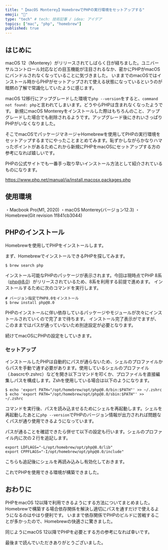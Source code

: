 ```yaml
---
title: "【macOS Monterey】HomebrewでPHPの実行環境をセットアップする"
emoji: "🐘"
type: "tech" # tech: 技術記事 / idea: アイデア
topics: ["mac", "php", "homebrew"]
published: true
---
```


## はじめに

macOS 12（Monterey）がリリースされてしばらく日が経ちました。ユニバーサルコントロール対応などの目玉機能が注目されるなか、密かにPHPがmacOSにバンドルされなくなっていることに気づきました。
いままでのmacOSではインストール時からPHPがセットアップされて使える状態になっているというのが暗黙の了解で常識化していたように感じます。

macOS 12移行にアップグレードした環境で`php --version`をすると、`command not found: php`と言われてしまいます。どうやらPHPは含まれなくなったようです。
新規にmacOS Montereyをインストールした際はもちろんのこと、アップグレードした場合でも削除されるようです。アップグレード後にきれいさっぱりPHPがいなくなりました。

そこでmacOSでパッケージマネージャHomebrewを使用してPHPの実行環境をセットアップするまでにやったことまとめてみます。恥ずかしながらかなりハマったポイントがあるためこれから新規にPHPをmacOSにセットアップする方の参考になれば嬉しいです。

PHPの公式サイトでも一番手っ取り早いインストール方法として紹介されているものになります。

https://www.php.net/manual/ja/install.macosx.packages.php

## 使用環境

・Macbook Pro(M1, 2020)
・macOS Monterey(バージョン12.3)
・Homebrew(Git revision 1f841cb3044)

## PHPのインストール

Homebrewを使用してPHPをインストールします。

まず、HomebrewでインストールできるPHPを探してみます。

```shell
$ brew search php
```

インストール可能なPHPのパッケージが表示されます。今回は現時点でPHP 8系（php@8.0）がリリースされているため、8系を利用する前提で進めます。
インストールするために次のコマンドを実行します。

```shell
# バージョン指定でPHP8.0をインストール
$ brew install php@8.0
```

PHPのインストールに伴い依存しているパッケージやモジュールが次々にインストールされていくので完了まで待ちます。
インストール完了表示がでますが、このままではパスが通っていないため別途設定が必要となります。

続けてmacOSにPHPの設定をしていきます。

### セットアップ

インストールしたPHPは自動的にパスが通らないため、シェルのプロファイルからパスを手動で通す必要があります。使用しているシェルのプロファイル（.bascrcや.zshrc）などを開き以下コマンドを叩くか、プロファイルを直接編集しパスを構成します。Zshを使用している場合は以下のようになります。

```shell
$ echo 'export PATH="/opt/homebrew/opt/php@8.0/bin:$PATH"' >> ~/.zshrc
$ echo 'export PATH="/opt/homebrew/opt/php@8.0/sbin:$PATH"' >> ~/.zshrc
```

コマンドを実行後、パスを読み込ませるためにシェルを再起動します。シェルを再起動したあとに`php --version`でPHPのバージョン情報が出力されれば問題なくパスが通り使用できるようになっています。

パスが通ることを確認できたら併せて以下の設定も行います。シェルのプロファイル内に次の２行を追記します。

```shell:.zshrc
export LDFLAGS="-L/opt/homebrew/opt/php@8.0/lib"
export CPPFLAGS="-I/opt/homebrew/opt/php@8.0/include"
```

こちらも追記後にシェルを再読み込みし有効化しておきます。

これでPHPを使用できる環境が構築できました。

## おわりに

PHPをmacOS 12以降で利用できるようにする方法についてまとめました。Homebrewで構築する場合依存関係を解決し適切にパスを通すだけで使えるようになるのはやはり便利です。
いままで依存関係でPHPのビルドに苦戦することが多かったので、Homebrewの快適さに驚きました。

同じようにmacOS 12以降でPHPを必要とする方の参考になれば幸いです。

最後まで読んでいただきありがとうございました。
